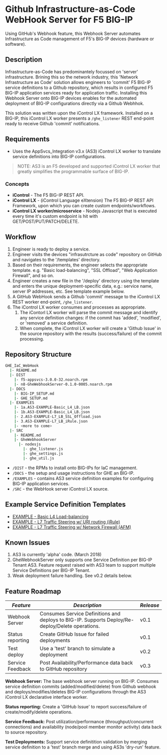 # Github Infrastructure-as-Code WebHook Server for F5 BIG-IP

Using GitHub's Webhook feature, this Webhook Server automates Infrastructure as Code management of F5's BIG-IP devices (hardware or software).

## Description

Infrastructure-as-Code has predominantely focussed on 'server' infrastructure. Brining this so the network industry, this 'Network Infrastructure as Code' solution allows engineers to 'commit' F5 BIG-IP service definitions to a Github repository, which results in configured F5 BIG-IP application services ready for application traffic. Installing this Webhook Server onto BIG-IP devices enables for the automated deployment of BIG-IP configurations directly via a Github Webhhok.

This solution was written upon the iControl LX framework. Installed on a BIG-IP, this iControl LX worker presents a `/ghe_listener` REST end-point ready to receive Github 'commit' notifications.

## Requirements

* Uses the AppSvcs_Integration v3.x (AS3) iControl LX worker to translate service definitions into BIG-IP configurations.

> NOTE: AS3 is an F5 developed and supported iControl LX worker that greatly simplifies the programmable surface of BIG-IP.

### Concepts

* **iControl** - The F5 BIG-IP REST API.
* **iControl LX** - (iControl Language eXtension) The F5 BIG-IP REST API Framework, upon which you can create custom endpoints/workflows.
* **iControl LX worker/microservice** - Nodejs Javascript that is executed every time it's custom endpoint is hit with GET/POST/PUT/PATCH/DELETE.

## Workflow

1. Engineer is ready to deploy a service.
2. Engineer visits the devices "infrasutrcture as code" repository on GitHub and navigates to the '/templates' directory.
3. Based on their requirements, the engineer selects the appropriate template. e.g. "Basic load-balancing", "SSL Offload", "Web Application Firewall", and so on.
4. Engineer creates a new file in the '/deploy' directory using the template and enters the unique deployment-specific data, e.g.: service name, server IP addresses, etc. See template example below.
5. A GitHub WebHook sends a Github 'commit' message to the iControl LX REST worker end-point, `/ghe_listener`.
6. The iControl LX worker consumes and processes as appropriate.
   1. The iContorl LX worker will parse the commit message and identify any service definition changes: if the commit has 'added', 'modified', or 'removed' a service definition.
   2. When complete, the iControl LX worker will create a 'Github Issue' in the source repository with the results (success/failure) of the commit processing.

## Repository Structure

```sh
GHE_IaC_WebHook
  |- README.md
  |- DIST
    |- f5-appsvcs-3.0.0-32.noarch.rpm
    |- n8-GheWebhookServer-0.1.0-0005.noarch.rpm
  |- DOCS
    |- BIG-IP_SETUP.md
    |- GHE_SETUP.md
  |- EXAMPLES
    |- 1a.AS3-EXAMPLE-Basic_L4_LB.json
    |- 1b.AS3-EXAMPLE-Basic_L4_LB.json
    |- 2.AS3-EXAMPLE-L7_LB_SSL_Offload.json
    |- 3.AS3-EXAMPLE-L7_LB_iRule.json
    |- <more to come>
  |- SRC
    |- README.md
    |- GheWebhookServer
      |- nodesjs
        |- ghe_listener.js
        |- ghe_settings.js
        |- ghe_util.js
```

* `/DIST` - the RPMs to install onto BIG-IPs for IaC management.
* `/DOCS` - the setup and usage instructions for GHE an BIG-IP.
* `/EXAMPLES` - contains AS3 service definition examples for configuring BIG-IP application services.
* `/SRC` - the WebHook server iControl LX source.

## Example Service Definition Templates

* [EXAMPLE - Basic L4 Load-balancing](./EXAMPLES/1.AS3-EXAMPLE-Basic_L4_LB.json)
* [EXAMPLE - L7 Traffic Steering w/ URI routing (iRule)](./EXAMPLES/2.AS3-EXAMPLE-L7_LB_iRule.json)
* [EXAMPLE - L7 Traffic Steering w/ Network Firewall (AFM)](./EXAMPLES/3.AS3-EXAMPLE-L7_LB_Firewall.json)

## Known Issues

1. AS3 is currently 'alpha' code. (March 2018)
2. GheWebhookServer only supports one Service Definition per BIG-IP Tenant AS3. Feature request raised with AS3 team to support multiple Service Definitions per BIG-IP Tenant.
3. Weak deployment failure handling. See v0.2 details below.

## Feature Roadmap

| *Feature* | *Description* | *Release* |
|-----------|---------------|-----------|
| Webhook Server | Consumes Service Definitions and deploys to BIG-IP. Supports Deploy/Re-deploy/Delete operations. | v0.1 |
| Status reporting | Create GitHub Issue for failed deployments | v0.1 |
| Test deploy | Use a 'test' branch to simulate a deployment | v0.2 |
| Service Feedback | Post Availability/Performance data back to GitHub repository | v0.3 |

**Webhook Server:** The base webhook server running on BIG-IP. Consumes service definition commits (added/modified/delete) from Github webhook and deploys/modifies/deletes BIG-IP configurations through the AS3 iControl LX declarative interface worker.

**Status reporting:** Create a 'GitHub Issue' to report success/failure of create/modify/delete operations.

**Service Feedback:** Post utilization/performance (throughput/concurrent connections) and availability (node/pool member monitor activity) data back to source repository.

**Test Deployments:** Support service definitition validation by merging service definition to a 'test' branch merge and using AS3s 'dry-run' feature.